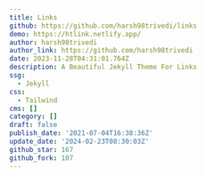 ```yaml
---
title: Links
github: https://github.com/harsh98trivedi/links
demo: https://htlink.netlify.app/
author: harsh98trivedi
author_link: https://github.com/harsh98trivedi
date: 2023-11-28T04:31:01.764Z
description: A Beautiful Jekyll Theme For Links
ssg:
  - Jekyll
css:
  - Tailwind
cms: []
category: []
draft: false
publish_date: '2021-07-04T16:38:36Z'
update_date: '2024-02-23T08:30:03Z'
github_star: 167
github_fork: 107
---
```


